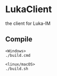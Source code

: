 # LukaClient

the client for Luka-IM



## Compile
```cgo
<Windows>
./build.cmd
```

```cgo
<linux/macOS>
./build.sh
```